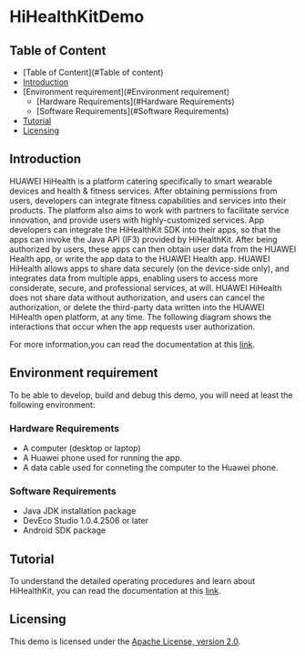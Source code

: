 ﻿# HiHealthKitDemo

## Table of Content
  - [Table of Content](#Table of content)
  - [Introduction](#Introduction)
  - [Environment requirement](#Environment requirement)
    - [Hardware Requirements](#Hardware Requirements)
    - [Software Requirements](#Software Requirements)
  - [Tutorial](#Tutorial)
  - [Licensing](#Licensing)

## Introduction

HUAWEI HiHealth is a platform catering specifically to smart wearable devices and health & fitness services. After obtaining permissions from users, developers can integrate fitness capabilities and services into their products. The platform also aims to work with partners to facilitate service innovation, and provide users with highly-customized services.
App developers can integrate the HiHealthKit SDK into their apps, so that the apps can invoke the Java API (IF3) provided by HiHealthKit. After being authorized by users, these apps can then obtain user data from the HUAWEI Health app, or write the app data to the HUAWEI Health app. HUAWEI HiHealth allows apps to share data securely (on the device-side only), and integrates data from multiple apps, enabling users to access more considerate, secure, and professional services, at will.
HUAWEI HiHealth does not share data without authorization, and users can cancel the authorization, or delete the third-party data written into the HUAWEI HiHealth open platform, at any time. The following diagram shows the interactions that occur when the app requests user authorization.

For more information,you can read the documentation at this [link](https://developer.huawei.com/consumer/cn/huaweihealth).

## Environment requirement

To be able to develop, build and debug this demo, you will need at least the following environment:

### Hardware Requirements
* A computer (desktop or laptop)
* A Huawei phone used for running the app.
* A data cable used for conneting the computer to the Huawei phone.

### Software Requirements
* Java JDK installation package
* DevEco Studio 1.0.4.2506 or later
* Android SDK package

## Tutorial

To understand the detailed operating procedures and learn about HiHealthKit, you can read the documentation at this [link](https://developer.huawei.com/consumer/cn/codelab/HiHealthKitDemo/index.html).

## Licensing

This demo is licensed under the [Apache License, version 2.0](http://www.apache.org/licenses/LICENSE-2.0).
